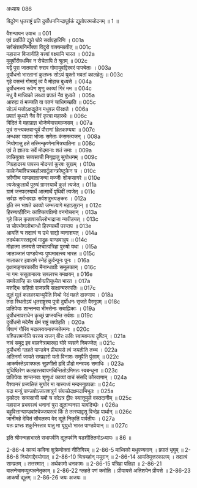 अध्यायः 086

विदुरेण धृतराष्ट्रं प्रति दुर्योधननिन्दापूर्वकं द्यूतोपरमचोदनम् ॥ 1 ॥

वैशम्पायन उवाच ॥	001  
एवं प्रवर्तिते द्यूते घोरे सर्वापहारिणि ।	001a  
सर्वसंशयनिर्मोक्ता विदुरो वाक्यमब्रवीत् ॥	001c  
महाराज विजानीहि यत्त्वां वक्ष्यामि भारत ।	002a  
मुमूर्षोरौषधमिव न रोचेतापि ते श्रुतम् ॥	002c  
यद्वै पुरा जातमात्रो रुराव गोमायुवद्विस्वरं पापचेताः ।	003a  
दुर्योधनो भारतानां कुलघ्नः सोऽयं युक्तो भवतां कालहेतुः ॥	003c  
गृहे वसन्तं गोमायुं त्वं वै मोहान्न बुध्यसे ।	004a  
दुर्योधनस्य रूपेण शृणु काव्यां गिरं मम ॥	004c  
मधु वै माध्विको लब्ध्वा प्रपातं नैव बुध्यते ।	005a  
आरुह्य तं मज्जति वा पतनं चाधिगच्छति ॥	005c  
सोऽयं मत्तोऽक्षद्यूतेन मधुवन्न पीरक्षते ।	006a  
प्रपातं बुध्यते नैव वैरं कृत्वा महारथैः ॥	006c  
विदितं मे महाप्राज्ञ भोजेष्वेवासमञ्जसम् ।	007a  
पुत्रं सन्त्यक्तवान्पूर्वं पौराणां हितकाम्यया ॥	007c  
अन्धका यादवा भोजाः समेताः कंसमत्यजन् ।	008a  
नियोगात्तु हते तस्मिन्कृष्णेनामित्रघातिना ॥	008c  
एवं ते ज्ञातयः सर्वे मोदमानाः शतं समाः ।	009a  
त्वन्नियुक्तः सव्यसाची निगृह्णातु सुयोधनम् ॥	009c  
निग्रहादस्य पापस्य मोदन्तां कुरवः सुखम् ।	010a  
काकेनेमांश्चित्रबर्हाञ्शार्दूलान्क्रोष्टुकेन च ।	010c  
क्रीणीष्व पाण्डवान्राजन्मा मज्जीः शोकसागरे ॥	010e  
त्यजेत्कुलार्थे पुरुषं ग्रामस्यार्थे कुलं त्यजेत् ।	011a  
ग्रामं जनपदस्यार्थे आत्मार्थे पृथिवीं त्यजेत् ॥	011c  
सर्वज्ञः सर्वभावज्ञः सर्वशत्रुभयङ्करः ।	012a  
इति स्म भाषते काव्यो जम्भत्यागे महाऽसुरान् ॥	012c  
हिरण्यष्ठीविनः कांश्चित्पक्षिणो वनगोचरान् ।	013a  
गृहे किल कृतावासाँल्लोभाद्राजा न्यपीडयत् ।	013c  
स चोपभोगलोभान्धो हिरण्यार्थी परन्तप ॥	013e  
आयतिं च तदात्वं च उभे सद्यो व्यनाशयत् ।	014a  
तदर्थकामस्तद्वत्त्वं माद्रुहः पाण्डवान्नृप ॥	014c  
मोहात्मा तप्स्यसे पश्चात्पत्रिहा पुरुषो यथा ।	015a  
जातञ्जातं पाण्डवेभ्यः पुष्पमादत्स्व भारत ॥	015c  
मालाकार इवारामे स्नेहं कुर्वन्पुनः पुनः ।	016a  
वृक्षानङ्गारकारीव मैनान्धाक्षीः समूलकान् ।	016c  
मा गमः ससुतामात्यः सबलश्च यमक्षयम् ॥	016e  
समवेतान्हि कः पार्थान्प्रतियुध्येत भारत ।	017a  
मरुद्भिः सहितो राजन्नपि साक्षान्मरुत्पतिः ॥	017c  
द्यूतं मूलं कलहस्याभ्युपैति मिथो भेदं महते दारुणाय ।	018a  
तदा स्थितोऽयं धृतराष्ट्रस्य पुत्रो दुर्योधनः सृजते वैरमुग्रम् ॥	018c  
प्रातिपेयाः शान्तनवा भीमसेनाः सबाह्निकाः ।	019a  
दुर्योधनापराधेन कृच्छ्रं प्राप्स्यन्ति सर्वशः ॥	019c  
दुर्योधनो मदेनैष क्षेमं राष्ट्रं व्यपोहति ।	020a  
विषाणं गौरिव मदात्स्वयमारुजतेत्मनः ॥	020c  
यश्चित्तमन्वेति परस्य राजन् वीरः कविः स्वामवमत्य दृष्टिम् ।	021a  
नावं समुद्र इव बालनेत्रामारुह्य घोरे व्यसने निमज्जेत् ॥	021c  
दुर्योधनो ग्लहते पाण्डवेन प्रीयायसे त्वं जयतीति तच्च ।	022a  
अतिनर्मा जायते सम्प्रहारो यतो विनाशः समुपैति पुंसाम् ॥	022c  
आकर्षस्तेऽवाक्फलः सुप्रणीतो हृदि प्रौढो मन्त्रपदः समाधिः ।	023a  
युधिष्ठिरेण कलहस्तवायमचिन्तितोऽभिमतः स्वबन्धुना ॥	023c  
प्रातिपेयाः शान्तनवाः शृणुध्वं काव्यां वाचं संसदि कौरवाणाम् ।	024a  
वैश्वानरं प्रज्वलितं सुघोरं मा यास्यध्वं मन्दमनुप्रपन्नाः ॥	024c  
यदा मन्युं पाण्डवोऽजातशत्रुर्न संयच्छेदक्षमदाभिभूतः ।	025a  
वृकोदरः सव्यसाची यमौ च कोऽत्र द्वीपः स्यात्तुमुले वस्तदानीम् ॥	025c  
महाराज प्रभवस्त्वं धनानां पुरा द्यूतान्मनसा यावदिच्छेः ।	026a  
बहुवित्तान्पाण्डवांश्चेज्जयस्त्वं किं ते तत्स्याद्वसु विन्देह पार्थान् ॥	026c  
जानीमहे देवितं सौबलस्य वेद द्यूते निकृतिं पार्वतीयः ।	027a  
यतः प्राप्तः शकुनिस्तत्र यातु मा यूयुधो भारत पाण्डवेयान् ॥ ॥	027c  

इति श्रीमन्महाभारते सभापर्वणि द्यूतपर्वणि षडशीतितमोऽध्यायः ॥ 86 ॥

2-86-4 काव्यं कविना शुक्रेणोक्तां नीतिगिरम् ॥ 2-86-5 माध्विको मधुपण्यवान् । प्रपातं भृगुम् ॥ 2-86-8 नियोगाद्दैवयोगात् ॥ 2-86-10 चित्रबर्हान् मयूरान् ॥ 2-86-14 आयतिमुत्तरकालम् । तदात्वं साम्प्रतम् । तत्तस्मात् । अर्थकामो धनकामः ॥ 2-86-15 पत्रिहा पक्षिहा ॥ 2-86-21 बालनेत्रामव्युत्पन्ननेतृकाम् ॥ 2-86-22 ग्लहते पणं करोति । प्रीयायसे अतिशयेन प्रीयसे ॥ 2-86-23 आकर्षो द्यूतम् ॥ 2-86-26 जयः अजयः ॥
